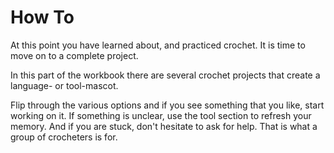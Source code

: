 # How To
At this point you have learned about, and practiced crochet. It is time to move
on to a complete project.

In this part of the workbook there are several crochet projects that create a
language- or tool-mascot.

Flip through the various options and if you see something that you like, start
working on it. If something is unclear, use the tool section to refresh your
memory. And if you are stuck, don't hesitate to ask for help. That is what a
group of crocheters is for.
